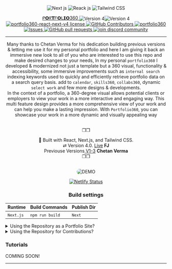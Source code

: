 <div align="center" style="pointer-events: none;">

  <img src="https://cdn-icons-png.flaticon.com/512/556/556668.png" alt="Next js" width="40" height="40"/>
  <img src="https://cdn-icons-png.flaticon.com/512/919/919851.png" alt="Reack js" width="35" height="35" style="pointer-events: none;"/>
  <img src="https://cdn-icons-png.flaticon.com/512/1053/1053324.png" alt="Tailwind CSS" width="35" height="35" />
   

[ ᑭ𝗢ᖇ𝗧ᖴ𝗢ᒪ𝗜𝗢360 ](https://portfolio360.netlify.app/) <img src="https://cdn-icons-png.flaticon.com/512/7205/7205679.png" alt="Version 4" width="25" height="25" align="center" /><img src="https://cdn-icons-png.flaticon.com/512/9080/9080211.png" alt="Version 4" width="20" height="15" align="center" /><br>
<a href="https://github.com/faradeen-ja/portfolio360-react-next-v4/blob/main/LICENSE" target="blank">
<img src="https://img.shields.io/github/license/faradeen-ja/portfolio360-react-next-v4?style=round" alt="portfolio360-react-next-v4 license"/>
</a>
<a href="https://github.com/faradeen-ja/portfolio360/graphs/contributors">
<img alt="GitHub Contributors" src="https://img.shields.io/github/contributors/faradeen-ja/portfolio360" />
</a>
<a href="https://github.com/faradeen-ja/portfolio360/fork" target="blank">
<img src="https://img.shields.io/github/forks/faradeen-ja/portfolio360?style=round" alt="portfolio360"/>
</a>
<a href="https://github.com/faradeen-ja/portfolio360/issues">
<img alt="Issues" src="https://img.shields.io/github/issues/faradeen-ja/portfolio360?color=0088ff" />
</a>
<a href="https://github.com/faradeen-ja/portfolio360/pulls">
<img alt="GitHub pull requests" src="https://img.shields.io/github/issues-pr/faradeen-ja/portfolio360?color=0088ff" />
</a>
<a href="https://discord.gg/jjuier" target="blank">
<img src="https://img.shields.io/discord/serveridhere?label=Join%20Community&logo=discord&style=round" alt="join discord community"/>
</a>

---

Many thanks to Chetan Verma for his dedication building previous versions & letting me use it for my personal portfolio and here I am giving it back an immersive new look to all of you who are interested to use this repo and make desired changes to your needs, In my personal `portfolio360` I developed & modernized not just a template but a 360 visual, functionality & accessibility, some immersive improvements such as `internal search` indexing keywords used to quickly and efficiently retrieve portfolio data on a search query basis. add to `calendar`, `skills360`, `collabs360`, dynamic `select work` and few more designs & developments.<br> In the context of a portfolio, a 360-degree visual allows potential clients or employers to view your work in a more interactive and engaging way. This multi feature design provides a more comprehensive view of your work and can help you make a lasting impression. With `Portfolio360`, you can showcase your work in a more dynamic and visually appealing way

<br>❒︎❒︎

  <div  align="center">
  🔧 Built with React, Next.js, and Tailwind CSS. <br> ⇄ Version 4.0. <a href="https://mysite.com">Live</a> <strong >FJ</strong> <br>
  Previouse Versions<a href="https://github.com/chetanverma16/react-portfolio-template"> V1-3</a> <strong> Chetan Verma</strong> 
  <br>❒︎❒︎
    
   </div>
  </div>

  <br>

<p align="center" >
  <img src="https://github.com/faradeen-ja/portfolio360/blob/1be5d1ce2d3debf690cccfa1ff36f8c63eaf5f2f/v4-DEMO.gif" alt="DEMO" style="border-radius: 20px;" />
</p>

<div align="center">
  
[![Netlify Status](https://api.netlify.com/api/v1/badges/2063c402-0ee8-40ad-82fb-0e1e488d6f2c/deploy-status)](https://app.netlify.com/sites/portfolio360/deploys)
  
  <h3 align="center">Build settings</h3>
  
                                                                                                                                   
| Runtime | Build Commands | Publish Dir |
|------|-----|----------|
| `Next.js` | `npm run build`  | `Next`  |




</div>




<details>

  <summary>  Using the Repository as a Portfolio Site?</summary>
  If you would like to use this repository as your personal portfolio site, follow these steps to make changes and modifications that suit your needs.
  
 ###  <img src="https://cdn-icons-png.flaticon.com/512/4536/4536517.png" alt="Version 4" width="30" height="30" align="center"/> 1. Fork + Clone 
   1. Fork the repository 
   2. Clone or download the zip file and import your forked repository into your preferred integrated development environment (IDE), such as VS Code.
   3. Run `yarn install` or `npm install` or `npm install --force` for dependencies.
   4. Run `npm run dev` for development
   3. Start coding and modifying according to your needs.
   4. Create a new branch `git branch <your branch name>`
   4. Add your modifications using the `git add .` command.
   5. Commit your changes using `git commit -m message`.
   6. Push your changes using `git push your <branch name> main`.
   7. Use VS Code's source control GUI or command line interface (CLI) to perform all of the above.
   8. build Deploy your changes to Netlify.
   
   <p>Note: </p>
   When using for personnal portfolio, there is no need to create new branches if committing/pushing in your copy of repository because netlify deploy will use your own URL to deploy your personnal site. 



 ###  <img src="https://cdn-icons-png.flaticon.com/512/9374/9374979.png" alt="Version 4" width="30" height="30" align="center" /> 2. Deploy via Button 

   1. Click the Deploy to Netlify button.
       
   <details>
   <summary>Show me</summary>
   <img align="center" src= "https://github.com/faradeen-ja/portfolio360/blob/fd8980ca686276bf76d039cd362b6df4f03e64ad/DEPLOY_netlify.gif"/>
   </details>
   
[![Deploy To Netlify](https://www.netlify.com/img/deploy/button.svg)](https://app.netlify.com/start/deploy?repository=https://github.com/faradeen-ja/portfolio360)
      
This will create a repository copy NOT fork! for you under the copied repositories on your GitHub and a subdomain site name on Netlify.
you can then import your own copy repo into VSCode to commit and push your changes for your personnal portfolio site, Not contributions!
 ____
 
 ###  <img src="https://cdn-icons-png.flaticon.com/512/8099/8099324.png" alt="Version 4" width="30" height="30" align="center" /> 3. Deploy via CLI   

 #### 1. Install netlify CLI
 
   In vscode `cloned repo` directory run
   
      npm install -g netlify-cli
      
 #### 2. Run the app in development mode
 
   Install dependencies 
   
     npm install
      
   If faced peer deps and deps conflict during npm install run `npm install --force`
   this will force the deps installation but with all conflicts, since we are using `yarn.lock` to fix this you may try running `yarn install` as well to update `yarn.lock` file or try installing any existing deps conflict indiviually. 

#### 3. Start the App 
    
     npm run dev or netlify dev
  

#### 4. Connect to your netlify
 
   Everything looks good? Shutdown dev mode with `Ctrl+C`
      
      netlify login
   Logs in to your netlify account

      netlify sites:create
   It's important to create site name on netlify otherwise deployment wont proceed.

      netlify init
   Initializes your new Netlify site in the current directory.

#### 5. Build / Deploy
 
     netlify build--prod
   Builds your site for production

     netlify open:site
   Opens your site on the browser

 <p align="center" >
  <img src="https://cdn-icons-png.flaticon.com/512/4245/4245656.png" width="80" height="80" alt="congrats"/>
  <p align="center">✅Great job, you developed, built & deployed your personal portfolio site!</p>
</p>

</detials>
</details>





<details>
  <summary>Using the Repository for Contributions?</summary>

If you have any pull requests in mind to enhance this repository further or have found any issues, please follow these steps:
1. Fork this repository.
2. Clone the repository or download the zip file and import it into your preferred IDE.
3. Run `yarn install` or `npm install` or `npm install --force` for dependencies.
4. Run `npm run dev` for development
5. Start coding, debugging, and enhancing.

<p>Note:</p>
  ▶️Your IDE should automatically find the remote GitHub repository in source control. If it does not, check the top left corner on your VS Code explorer panel, open git repository clicking the button. 
  
6. ✅If not already, connect the remote repository using the explorer panel or CLI add remote, copy the forked repository link and paste it into the command palette. 
<details>
<summary>
Show me
</summary>
<p align="center" >
  <img src="https://github.com/faradeen-ja/portfolio360/blob/be84bb564ad192a277c84135d2731752e6804dc8/add_remote_git.png" alt="ADD-REMOTE-DEMO" style="border-radius: 20px;" />
</p>
</details>
  
 🆑Using CLI
 
     git add remote origin <URL of repo>.

7. ⚠️Before committing and pushing, create a new branch using the GUI or CLI.

       git branch <my new branch name>
        
8. ✅You can now make changes to your code and commit them to the new branch using standard Git commands such as `git add`, `git commit`, and `git push`. For example, use `git push yourBranchName main` to push new changes to your own forked repository.

<p align="center" >
  <img src="https://cdn-icons-png.flaticon.com/512/5511/5511415.png" width="80" height="80" alt="congrats"/>
  <p align="center">🎉Congratulations, you are close to your first PR!</p>
</p>



9. ▶️Next, go to the original repository and open a pull request PR. Choose your branch name against head/main to compare changes, double-check everything, and click "Create pull request".
    
In summary, you should open a pull request on the original repository when you want to contribute changes made in your forked repository back to the original repository.
If you are using the repository as your own portfolio site, a PR is not necessary.
Thank you!

</details>

</details>




### Tutorials

COMING SOON!

---
